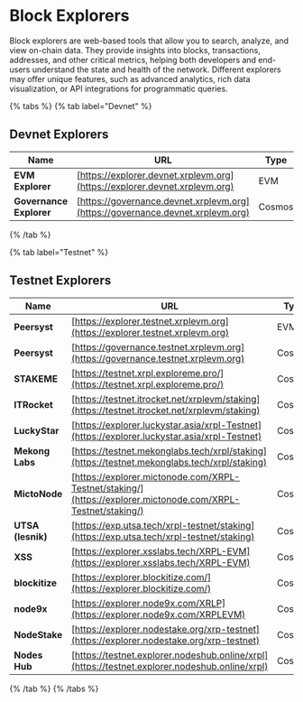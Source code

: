 # Block Explorers

Block explorers are web-based tools that allow you to search, analyze, and view on-chain data. They provide insights into blocks, transactions, addresses, and other critical metrics, helping both developers and end-users understand the state and health of the network. Different explorers may offer unique features, such as advanced analytics, rich data visualization, or API integrations for programmatic queries.

{% tabs %}
{% tab label="Devnet" %}

## Devnet Explorers

| Name                    | URL                                                                            | Type   |
| -------------------     | ------------------------------------------------------------------------------ | ------ |
| **EVM Explorer**        | [https://explorer.devnet.xrplevm.org](https://explorer.devnet.xrplevm.org)     | EVM    |
| **Governance Explorer** | [https://governance.devnet.xrplevm.org](https://governance.devnet.xrplevm.org) | Cosmos |

{% /tab %}

{% tab label="Testnet" %}

## Testnet Explorers

| Name                | URL                                                                                                          | Type   |
| ------------------- | ------------------------------------------------------------------------------------------------------------ | ------ |
| **Peersyst**        | [https://explorer.testnet.xrplevm.org](https://explorer.testnet.xrplevm.org)                                 | EVM    |
| **Peersyst**        | [https://governance.testnet.xrplevm.org](https://governance.testnet.xrplevm.org)                             | Cosmos |
| **STAKEME**         | [https://testnet.xrpl.exploreme.pro/](https://testnet.xrpl.exploreme.pro/)                                   | Cosmos |
| **ITRocket**        | [https://testnet.itrocket.net/xrplevm/staking](https://testnet.itrocket.net/xrplevm/staking)                 | Cosmos |
| **LuckyStar**       | [https://explorer.luckystar.asia/xrpl-Testnet](https://explorer.luckystar.asia/xrpl-Testnet)                 | Cosmos |
| **Mekong Labs**     | [https://testnet.mekonglabs.tech/xrpl/staking](https://testnet.mekonglabs.tech/xrpl/staking)                 | Cosmos |
| **MictoNode**       | [https://explorer.mictonode.com/XRPL-Testnet/staking/](https://explorer.mictonode.com/XRPL-Testnet/staking/) | Cosmos |
| **UTSA (lesnik)**   | [https://exp.utsa.tech/xrpl-testnet/staking](https://exp.utsa.tech/xrpl-testnet/staking)                     | Cosmos |
| **XSS**             | [https://explorer.xsslabs.tech/XRPL-EVM](https://explorer.xsslabs.tech/XRPL-EVM)                             | Cosmos |
| **blockitize**      | [https://explorer.blockitize.com/](https://explorer.blockitize.com/)                                         | Cosmos |
| **node9x**          | [https://explorer.node9x.com/XRLP](https://explorer.node9x.com/XRPLEVM)                                      | Cosmos |
| **NodeStake**       | [https://explorer.nodestake.org/xrp-testnet](https://explorer.nodestake.org/xrp-testnet)                     | Cosmos |
| **Nodes Hub**       | [https://testnet.explorer.nodeshub.online/xrpl](https://testnet.explorer.nodeshub.online/xrpl)               | Cosmos |

{% /tab %}
{% /tabs %}
